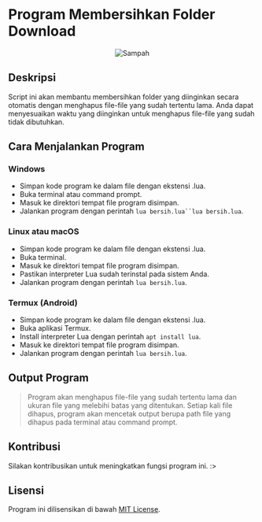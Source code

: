 # Program Membersihkan Folder Download
<center>

![Sampah](https://img.freepik.com/free-vector/scene-with-cat-rat-trashcan_1308-42715.jpg)



</center>

## Deskripsi
Script ini akan membantu membersihkan folder yang diinginkan secara otomatis dengan menghapus file-file yang sudah tertentu lama. Anda dapat menyesuaikan waktu yang diinginkan untuk menghapus file-file yang sudah tidak dibutuhkan.

## Cara Menjalankan Program
### Windows
* Simpan kode program ke dalam file dengan ekstensi .lua.
* Buka terminal atau command prompt.
* Masuk ke direktori tempat file program disimpan.
* Jalankan program dengan perintah `lua bersih.lua``lua bersih.lua`.

### Linux atau macOS
* Simpan kode program ke dalam file dengan ekstensi .lua.
* Buka terminal.
* Masuk ke direktori tempat file program disimpan.
* Pastikan interpreter Lua sudah terinstal pada sistem Anda.
* Jalankan program dengan perintah `lua bersih.lua`.

### Termux (Android)
* Simpan kode program ke dalam file dengan ekstensi .lua.
* Buka aplikasi Termux.
* Install interpreter Lua dengan perintah `apt install lua`.
* Masuk ke direktori tempat file program disimpan.
* Jalankan program dengan perintah `lua bersih.lua`.

## Output Program
> Program akan menghapus file-file yang sudah tertentu lama dan ukuran file yang melebihi batas yang ditentukan.
> Setiap kali file dihapus, program akan mencetak output berupa path file yang dihapus pada terminal atau command prompt.

## Kontribusi
Silakan kontribusikan untuk meningkatkan fungsi program ini. :>

## Lisensi
Program ini dilisensikan di bawah [MIT License](https://opensource.org/licenses/MIT).
